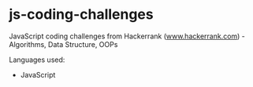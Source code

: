 # js-coding-challenges
JavaScript coding challenges from Hackerrank (www.hackerrank.com) - Algorithms, Data Structure, OOPs

Languages used:
- JavaScript
